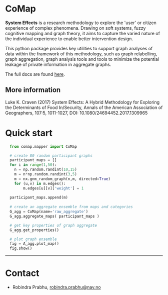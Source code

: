 CoMap
================

**System Effects** is a research methodology to explore the 'user' or citizen 
experience of complex phenomena. Drawing on soft systems, fuzzy
cognitive mapping and graph theory, it aims to capture the varied nature 
of the individual experience to enable better intervention design.

This python package provides key utilities to support graph analyses of data 
within the framework of this methodology, such as graph relabelling, 
graph aggregation, graph analysis tools and tools to minimize the potential leakage 
of private information in aggregate graphs.

The full docs are found [here](https://navikt.github.io/comap/).

## More information

Luke K. Craven (2017) System Effects: A Hybrid Methodology for Exploring the Determinants of Food In/Security, Annals of the American Association of Geographers, 107:5, 1011-1027, DOI: 10.1080/24694452.2017.1309965

# Quick start

```python
  from comap.mapper import CoMap

  # create 80 random participant graphs
  participant_maps = []
  for i in range(1,50):
    n = np.random.randint(10,15)
    m = n*np.random.randint(3,5)
    m = nx.gnm_random_graph(n,m, directed=True)
    for (u,v) in m.edges():
        m.edges[u][v]['weight'] = 1
    
  participant_maps.append(m)
  
  # create an aggregate ensemble from maps and categories
  G_agg = CoMap(name='raw_aggregate')
  G_agg.aggregate_maps( participant_maps )

  # get key properties of graph aggregate
  G_agg.get_properties()

  # plot graph ensemble
  fig = A_agg.plot_map()
  fig.show()
```

---

# Contact

* Robindra Prabhu, robindra.prabhu@nav.no

